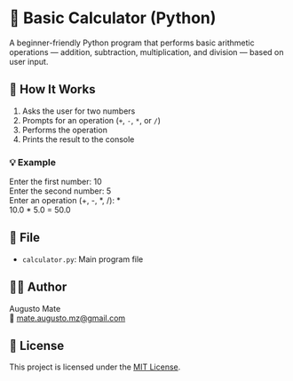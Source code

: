 # 🧮 Basic Calculator (Python)

A beginner-friendly Python program that performs basic arithmetic operations — addition, subtraction, multiplication, and division — based on user input.

## 🚀 How It Works

1. Asks the user for two numbers  
2. Prompts for an operation (`+`, `-`, `*`, or `/`)  
3. Performs the operation  
4. Prints the result to the console  

### 💡 Example

Enter the first number: 10  
Enter the second number: 5  
Enter an operation (+, -, *, /): *  
10.0 * 5.0 = 50.0

## 📂 File

- `calculator.py`: Main program file

## 🧑‍💻 Author

Augusto Mate  
📧 mate.augusto.mz@gmail.com

## 🪪 License

This project is licensed under the [MIT License](LICENSE).


